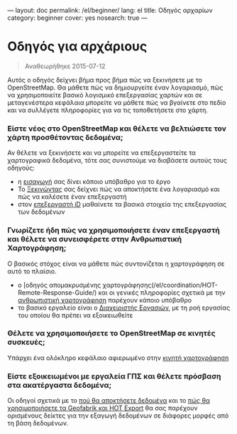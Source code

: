 —
layout: doc
permalink: /el/beginner/
lang: el
title: Οδηγός αρχαρίων
category: beginner
cover: yes
nosearch: true
—

Οδηγός για αρχάριους
================

> Αναθεωρήθηκε 2015-07-12  

Αυτός ο οδηγός δείχνει βήμα προς βήμα πώς να ξεκινήσετε με το OpenStreetMap. Θα μάθετε πώς να δημιουργείτε έναν λογαριασμό, πώς να χρησιμοποιείτε βασικό λογισμικό επεξεργασίας χαρτών και σε μεταγενέστερα κεφάλαια μπορείτε να μάθετε πώς να βγαίνετε στο πεδίο και να συλλέγετε πληροφορίες για να τις τοποθετήσετε στο χάρτη. 

### Είστε νέος στο OpenStreetMap και θέλετε να βελτιώσετε τον χάρτη προσθέτοντας δεδομένα;

Αν θέλετε να ξεκινήσετε και να μπορείτε να επεξεργαστείτε τα χαρτογραφικά δεδομένα, τότε σας συνιστούμε να διαβάσετε αυτούς τους οδηγούς:
- η [εισαγωγή](/el/beginner/introduction/) σας δίνει κάποιο υπόβαθρο για το έργο
- To [Ξεκινώντας](/el/beginner/start-osm/) σας δείχνει πώς να αποκτήσετε ένα λογαριασμό και πώς να καλέσετε έναν επεξεργαστή
- στον [επεξεργαστή iD](/el/beginner/id-editor/) μαθαίνετε τα βασικά στοιχεία της επεξεργασίας των δεδομένων


### Γνωρίζετε ήδη πώς να χρησιμοποιήσετε έναν επεξεργαστή και θέλετε να συνεισφέρετε στην Ανθρωπιστική Χαρτογράφηση;

Ο βασικός στόχος είναι να μάθετε πώς συντονίζεται η χαρτογράφηση σε αυτό το πλαίσιο.
- ο  [οδηγός απομακρυσμένης χαρτογράφησης(/el/coordination/HOT-Remote-Response-Guide/) και οι γενικές πληροφορίες σχετικά με την [ανθρωπιστική χαρτογράφηση](/el/coordination/humanitarian/) παρέχουν κάποιο υπόβαθρο
- το βασικό εργαλείο είναι ο [Διαχειριστής Εργασιών](/el/coordination/tm-user/), με τη ροή εργασίας του οποίου θα πρέπει να εξοικειωθείτε

### Θέλετε να χρησιμοποιήσετε το OpenStreetMap σε κινητές συσκευές;

Υπάρχει ένα ολόκληρο κεφάλαιο αφιερωμένο στην [κινητή χαρτογράφηση](/el/mobile-mapping/)


### Είστε εξοικειωμένοι με εργαλεία ΓΠΣ και θέλετε πρόσβαση στα ακατέργαστα δεδομένα;

Οι οδηγοί σχετικά με το [πού θα αποκτήσετε δεδομένα](/el/osm-data/getting-data/) και το [πώς θα χρησιμοποιήσετε τα Geofabrik και HOT Export](/en/osm-data/geofabrik-and-hot-export/)  θα σας παρέχουν ορισμένους δείκτες για την εξαγωγή δεδομένων σε διάφορες μορφές από τη βάση δεδομένων.